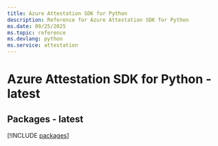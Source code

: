 ```yaml
---
title: Azure Attestation SDK for Python
description: Reference for Azure Attestation SDK for Python
ms.date: 09/25/2025
ms.topic: reference
ms.devlang: python
ms.service: attestation
---
```

# Azure Attestation SDK for Python - latest
## Packages - latest
[!INCLUDE [packages](attestation-index.md)]
